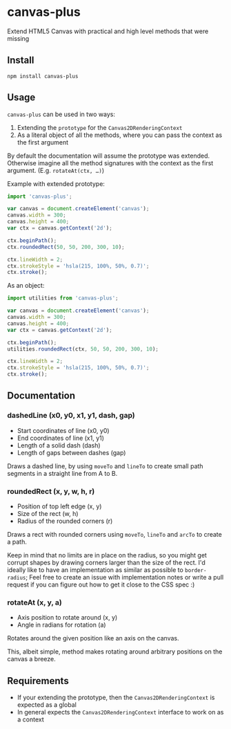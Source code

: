 # canvas-plus
Extend HTML5 Canvas with practical and high level methods that were missing

## Install

	npm install canvas-plus

## Usage

`canvas-plus` can be used in two ways:

1. Extending the `prototype` for the `Canvas2DRenderingContext`
2. As a literal object of all the methods, where you can pass the context as the first argument

By default the documentation will assume the prototype was extended. Otherwise imagine all the method signatures with the context as the first argument. (E.g. `rotateAt(ctx, …)`)

Example with extended prototype:
```js
import 'canvas-plus';

var canvas = document.createElement('canvas');
canvas.width = 300;
canvas.height = 400;
var ctx = canvas.getContext('2d');

ctx.beginPath();
ctx.roundedRect(50, 50, 200, 300, 10);

ctx.lineWidth = 2;
ctx.strokeStyle = 'hsla(215, 100%, 50%, 0.7)';
ctx.stroke();
```


As an object:

```js
import utilities from 'canvas-plus';

var canvas = document.createElement('canvas');
canvas.width = 300;
canvas.height = 400;
var ctx = canvas.getContext('2d');

ctx.beginPath();
utilities.roundedRect(ctx, 50, 50, 200, 300, 10);

ctx.lineWidth = 2;
ctx.strokeStyle = 'hsla(215, 100%, 50%, 0.7)';
ctx.stroke();
```


## Documentation

### dashedLine (x0, y0, x1, y1, dash, gap)

* Start coordinates of line (x0, y0)
* End coordinates of line (x1, y1)
* Length of a solid dash (dash)
* Length of gaps between dashes (gap)

Draws a dashed line, by using `moveTo` and `lineTo` to create small path segments in a straight line from A to B.


### roundedRect (x, y, w, h, r)

* Position of top left edge (x, y)
* Size of the rect (w, h)
* Radius of the rounded corners (r)

Draws a rect with rounded corners using `moveTo`, `lineTo` and `arcTo` to create a path.

Keep in mind that no limits are in place on the radius, so you might get corrupt shapes by drawing corners larger than the size of the rect. I'd ideally like to have an implementation as similar as possible to `border-radius`; Feel free to create an issue with implementation notes or write a pull request if you can figure out how to get it close to the CSS spec :)


### rotateAt (x, y, a)

* Axis position to rotate around (x, y)
* Angle in radians for rotation (a)

Rotates around the given position like an axis on the canvas.

This, albeit simple, method makes rotating around arbitrary positions on the canvas a breeze.






## Requirements

* If your extending the prototype, then the `Canvas2DRenderingContext` is expected as a global
* In general expects the `Canvas2DRenderingContext` interface to work on as a context

